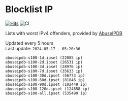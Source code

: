 # Blocklist IP

[![Hits](https://hits.seeyoufarm.com/api/count/incr/badge.svg?url=https%3A%2F%2Fgithub.com%2Fborestad%2Fblocklist-ip%2F&count_bg=%2379C83D&title_bg=%23555555&icon=&icon_color=%23E7E7E7&title=hits&edge_flat=false)](https://hits.seeyoufarm.com)  ![CI](https://img.shields.io/github/workflow/status/borestad/blocklist-ip/CI?style=flat-square)

Lists with worst IPv4 offenders, provided by [AbuseIPDB](https://www.abuseipdb.com/)

<!-- FOOTER-PLACEHOLDER -->
Updated every 5 hours<br>
Last update: `2024-05-17 - 05:20:36`
```
abuseipdb-s100-1d.ipset (22085 ip)
abuseipdb-s100-2d.ipset (26531 ip)
abuseipdb-s100-3d.ipset (28976 ip)
abuseipdb-s100-7d.ipset (35633 ip)
abuseipdb-s100-30d.ipset (56773 ip)
abuseipdb-s100-60d.ipset (81846 ip)
abuseipdb-s100-90d.ipset (102449 ip)
abuseipdb-s100-120d.ipset (124858 ip)
abuseipdb-s100-all.ipset (535499 ip)
```
